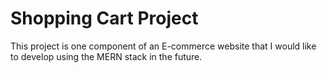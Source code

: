 # Shopping Cart Project
This project is one component of an E-commerce website that I would like to develop using the MERN stack in the future.
